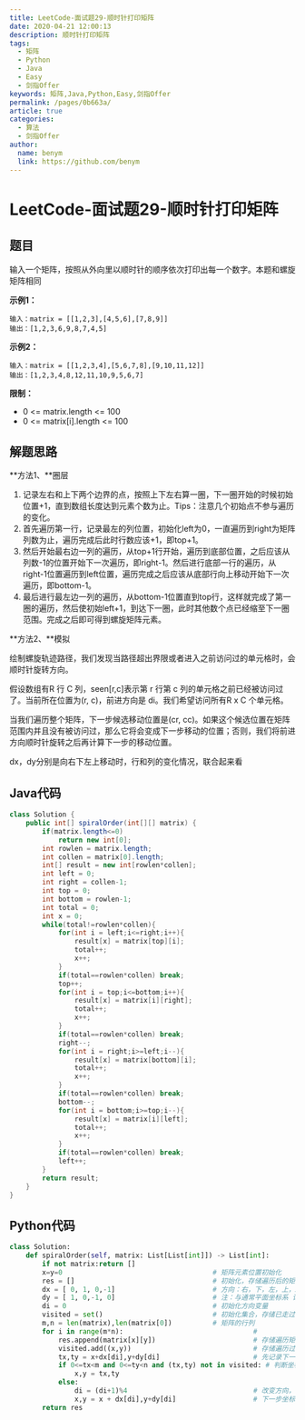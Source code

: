 ```yaml
---
title: LeetCode-面试题29-顺时针打印矩阵
date: 2020-04-21 12:00:13
description: 顺时针打印矩阵
tags: 
  - 矩阵
  - Python
  - Java
  - Easy
  - 剑指Offer
keywords: 矩阵,Java,Python,Easy,剑指Offer
permalink: /pages/0b663a/
article: true
categories: 
  - 算法
  - 剑指Offer
author: 
  name: benym
  link: https://github.com/benym
---
```


# LeetCode-面试题29-顺时针打印矩阵

## 题目

输入一个矩阵，按照从外向里以顺时针的顺序依次打印出每一个数字。本题和螺旋矩阵相同

 

**示例1：**

```
输入：matrix = [[1,2,3],[4,5,6],[7,8,9]]
输出：[1,2,3,6,9,8,7,4,5]
```

**示例2：**

```
输入：matrix = [[1,2,3,4],[5,6,7,8],[9,10,11,12]]
输出：[1,2,3,4,8,12,11,10,9,5,6,7]
```

**限制：**

- 0 <= matrix.length <= 100
- 0 <= matrix[i].length <= 100

## 解题思路

**方法1、**圈层

1. 记录左右和上下两个边界的点，按照上下左右算一圈，下一圈开始的时候初始位置+1，直到数组长度达到元素个数为止。Tips：注意几个初始点不参与遍历的变化。
2. 首先遍历第一行，记录最左的列位置，初始化left为0，一直遍历到right为矩阵列数为止，遍历完成后此时行数应该+1，即top+1。
3. 然后开始最右边一列的遍历，从top+1行开始，遍历到底部位置，之后应该从列数-1的位置开始下一次遍历，即right-1。然后进行底部一行的遍历，从right-1位置遍历到left位置，遍历完成之后应该从底部行向上移动开始下一次遍历，即bottom-1。
4. 最后进行最左边一列的遍历，从bottom-1位置直到top行，这样就完成了第一圈的遍历，然后使初始left+1，到达下一圈，此时其他数个点已经缩至下一圈范围。完成之后即可得到螺旋矩阵元素。

**方法2、**模拟

绘制螺旋轨迹路径，我们发现当路径超出界限或者进入之前访问过的单元格时，会顺时针旋转方向。

假设数组有R 行 C 列，seen[r,c]表示第 r 行第 c 列的单元格之前已经被访问过了。当前所在位置为(r, c)，前进方向是 di。我们希望访问所有R x C 个单元格。

当我们遍历整个矩阵，下一步候选移动位置是(cr, cc)。如果这个候选位置在矩阵范围内并且没有被访问过，那么它将会变成下一步移动的位置；否则，我们将前进方向顺时针旋转之后再计算下一步的移动位置。

dx，dy分别是向右下左上移动时，行和列的变化情况，联合起来看

## Java代码

```java
class Solution {
    public int[] spiralOrder(int[][] matrix) {
        if(matrix.length<=0)
            return new int[0];
        int rowlen = matrix.length;
        int collen = matrix[0].length;
        int[] result = new int[rowlen*collen];
        int left = 0;
        int right = collen-1;
        int top = 0;
        int bottom = rowlen-1;
        int total = 0;
        int x = 0;
        while(total!=rowlen*collen){
            for(int i = left;i<=right;i++){
                result[x] = matrix[top][i];
                total++;
                x++;
            }
            if(total==rowlen*collen) break;
            top++;
            for(int i = top;i<=bottom;i++){
                result[x] = matrix[i][right];
                total++;
                x++;
            }
            if(total==rowlen*collen) break;
            right--;
            for(int i = right;i>=left;i--){
                result[x] = matrix[bottom][i];
                total++;
                x++;
            }
            if(total==rowlen*collen) break;
            bottom--;
            for(int i = bottom;i>=top;i--){
                result[x] = matrix[i][left];
                total++;
                x++;
            }
            if(total==rowlen*collen) break;
            left++;
        }
        return result;
    }
}
```

## Python代码

```python
class Solution:
    def spiralOrder(self, matrix: List[List[int]]) -> List[int]:
        if not matrix:return []
        x=y=0                                     # 矩阵元素位置初始化
        res = []                                  # 初始化，存储遍历后的矩阵元素
        dx = [ 0, 1, 0,-1]                        # 方向：右，下，左，上，x和y连起来看
        dy = [ 1, 0,-1, 0]                        # 注：与通常平面坐标系 记号 不同
        di = 0                                    # 初始化方向变量
        visited = set()                           # 初始化集合，存储已走过的坐标
        m,n = len(matrix),len(matrix[0])          # 矩阵的行列 
        for i in range(m*n):                                # 
            res.append(matrix[x][y])                        # 存储遍历矩阵过的元素
            visited.add((x,y))                              # 存储遍历过的坐标
            tx,ty = x+dx[di],y+dy[di]                       # 先记录下一步坐标，用于判断下一步怎么走
            if 0<=tx<m and 0<=ty<n and (tx,ty) not in visited: # 判断坐标是否需变向，且没有遍历过
                x,y = tx,ty                                       
            else:                                                
                di = (di+1)%4                               # 改变方向，右下左上为一圈，防止方向坐标越界
                x,y = x + dx[di],y+dy[di]                   # 下一步坐标
        return res
```

